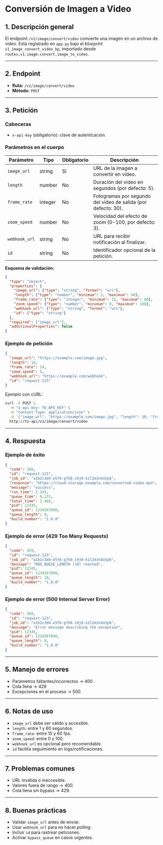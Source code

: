 # Conversión de Imagen a Video

## 1. Descripción general

El endpoint `/v1/image/convert/video` convierte una imagen en un archivo de video.
Está registrado en `app.py` bajo el *blueprint* `v1_image_convert_video_bp`, importado desde `routes.v1.image.convert.image_to_video`.

---

## 2. Endpoint

* **Ruta:** `/v1/image/convert/video`
* **Método:** `POST`

---

## 3. Petición

### Cabeceras

* `x-api-key` (obligatorio): clave de autenticación.

### Parámetros en el cuerpo

| Parámetro     | Tipo    | Obligatorio | Descripción                                                   |
| ------------- | ------- | ----------- | ------------------------------------------------------------- |
| `image_url`   | string  | Sí          | URL de la imagen a convertir en video.                        |
| `length`      | number  | No          | Duración del video en segundos (por defecto: 5).              |
| `frame_rate`  | integer | No          | Fotogramas por segundo del video de salida (por defecto: 30). |
| `zoom_speed`  | number  | No          | Velocidad del efecto de zoom (0-100, por defecto: 3).         |
| `webhook_url` | string  | No          | URL para recibir notificación al finalizar.                   |
| `id`          | string  | No          | Identificador opcional de la petición.                        |

**Esquema de validación:**

```json
{
  "type": "object",
  "properties": {
    "image_url": {"type": "string", "format": "uri"},
    "length": {"type": "number", "minimum": 1, "maximum": 60},
    "frame_rate": {"type": "integer", "minimum": 15, "maximum": 60},
    "zoom_speed": {"type": "number", "minimum": 0, "maximum": 100},
    "webhook_url": {"type": "string", "format": "uri"},
    "id": {"type": "string"}
  },
  "required": ["image_url"],
  "additionalProperties": false
}
```

### Ejemplo de petición

```json
{
  "image_url": "https://example.com/image.jpg",
  "length": 10,
  "frame_rate": 24,
  "zoom_speed": 5,
  "webhook_url": "https://example.com/webhook",
  "id": "request-123"
}
```

Ejemplo con cURL:

```bash
curl -X POST \
  -H "x-api-key: TU_API_KEY" \
  -H "Content-Type: application/json" \
  -d '{"image_url": "https://example.com/image.jpg", "length": 10, "frame_rate": 24, "zoom_speed": 5, "webhook_url": "https://example.com/webhook", "id": "request-123"}' \
  http://tu-api/v1/image/convert/video
```

---

## 4. Respuesta

### Ejemplo de éxito

```json
{
  "code": 200,
  "id": "request-123",
  "job_id": "a1b2c3d4-e5f6-g7h8-i9j0-k1l2m3n4o5p6",
  "response": "https://cloud-storage.example.com/converted-video.mp4",
  "message": "success",
  "run_time": 2.345,
  "queue_time": 0.123,
  "total_time": 2.468,
  "pid": 12345,
  "queue_id": 1234567890,
  "queue_length": 0,
  "build_number": "1.0.0"
}
```

### Ejemplo de error (429 Too Many Requests)

```json
{
  "code": 429,
  "id": "request-123",
  "job_id": "a1b2c3d4-e5f6-g7h8-i9j0-k1l2m3n4o5p6",
  "message": "MAX_QUEUE_LENGTH (10) reached",
  "pid": 12345,
  "queue_id": 1234567890,
  "queue_length": 10,
  "build_number": "1.0.0"
}
```

### Ejemplo de error (500 Internal Server Error)

```json
{
  "code": 500,
  "id": "request-123",
  "job_id": "a1b2c3d4-e5f6-g7h8-i9j0-k1l2m3n4o5p6",
  "message": "Error message describing the exception",
  "pid": 12345,
  "queue_id": 1234567890,
  "queue_length": 0,
  "build_number": "1.0.0"
}
```

---

## 5. Manejo de errores

* Parámetros faltantes/incorrectos → 400
* Cola llena → 429
* Excepciones en el proceso → 500

---

## 6. Notas de uso

* `image_url` debe ser válido y accesible.
* `length`: entre 1 y 60 segundos.
* `frame_rate`: entre 15 y 60 fps.
* `zoom_speed`: entre 0 y 100.
* `webhook_url` es opcional pero recomendable.
* `id` facilita seguimiento en logs/notificaciones.

---

## 7. Problemas comunes

* URL inválida o inaccesible.
* Valores fuera de rango → 400.
* Cola llena sin bypass → 429.

---

## 8. Buenas prácticas

* Validar `image_url` antes de enviar.
* Usar `webhook_url` para no hacer *polling*.
* Incluir `id` para rastrear peticiones.
* Activar `bypass_queue` en casos urgentes.